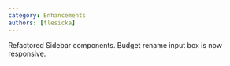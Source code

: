 ```yaml
---
category: Enhancements
authors: [tlesicka]
---
```


Refactored Sidebar components. Budget rename input box is now responsive.
